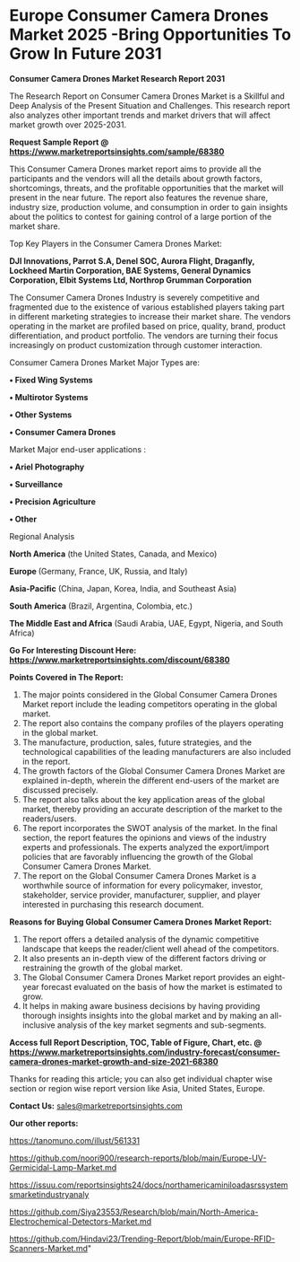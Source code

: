# Europe Consumer Camera Drones Market 2025 -Bring Opportunities To Grow In Future 2031

<strong>Consumer Camera Drones Market Research Report 2031</strong>

The Research Report on Consumer Camera Drones Market is a Skillful and Deep Analysis of the Present Situation and Challenges. This research report also analyzes other important trends and market drivers that will affect market growth over 2025-2031.

<strong>Request Sample Report @ <a href=https://www.marketreportsinsights.com/sample/68380>https://www.marketreportsinsights.com/sample/68380</a></strong>

This Consumer Camera Drones market report aims to provide all the participants and the vendors will all the details about growth factors, shortcomings, threats, and the profitable opportunities that the market will present in the near future. The report also features the revenue share, industry size, production volume, and consumption in order to gain insights about the politics to contest for gaining control of a large portion of the market share.

Top Key Players in the Consumer Camera Drones Market:

<strong>DJI Innovations, Parrot S.A, Denel SOC, Aurora Flight, Draganfly, Lockheed Martin Corporation, BAE Systems, General Dynamics Corporation, Elbit Systems Ltd, Northrop Grumman Corporation</strong>

The Consumer Camera Drones Industry is severely competitive and fragmented due to the existence of various established players taking part in different marketing strategies to increase their market share. The vendors operating in the market are profiled based on price, quality, brand, product differentiation, and product portfolio. The vendors are turning their focus increasingly on product customization through customer interaction.

Consumer Camera Drones Market Major Types are:

<strong>• Fixed Wing Systems

• Multirotor Systems

• Other Systems

• Consumer Camera Drones</strong>

Market Major end-user applications :

<strong>• Ariel Photography

• Surveillance

• Precision Agriculture

• Other</strong>

Regional Analysis

</u><strong><b>North America</b></strong> (the United States, Canada, and Mexico)

<strong><b>Europe </b></strong>(Germany, France, UK, Russia, and Italy)

<strong><b>Asia-Pacific</b></strong> (China, Japan, Korea, India, and Southeast Asia)

<strong><b>South America</b></strong> (Brazil, Argentina, Colombia, etc.)

<strong><b>The Middle East and Africa</b></strong> (Saudi Arabia, UAE, Egypt, Nigeria, and South Africa)

<strong>Go For Interesting Discount Here: <a href=https://www.marketreportsinsights.com/discount/68380>https://www.marketreportsinsights.com/discount/68380</a></strong>

<strong>Points Covered in The Report:</strong>
<ol>
  <li>The major points considered in the Global Consumer Camera Drones Market report include the leading competitors operating in the global market.</li>
  <li>The report also contains the company profiles of the players operating in the global market.</li>
  <li>The manufacture, production, sales, future strategies, and the technological capabilities of the leading manufacturers are also included in the report.</li>
  <li>The growth factors of the Global Consumer Camera Drones Market are explained in-depth, wherein the different end-users of the market are discussed precisely.</li>
  <li>The report also talks about the key application areas of the global market, thereby providing an accurate description of the market to the readers/users.</li>
  <li>The report incorporates the SWOT analysis of the market. In the final section, the report features the opinions and views of the industry experts and professionals. The experts analyzed the export/import policies that are favorably influencing the growth of the Global Consumer Camera Drones Market.</li>
  <li>The report on the Global Consumer Camera Drones Market is a worthwhile source of information for every policymaker, investor, stakeholder, service provider, manufacturer, supplier, and player interested in purchasing this research document.</li>
</ol>
<strong>Reasons for Buying Global Consumer Camera Drones Market Report:</strong>

<ol>
  <li>The report offers a detailed analysis of the dynamic competitive landscape that keeps the reader/client well ahead of the competitors.</li>
  <li>It also presents an in-depth view of the different factors driving or restraining the growth of the global market.</li>
  <li>The Global Consumer Camera Drones Market report provides an eight-year forecast evaluated on the basis of how the market is estimated to grow.</li>
  <li>It helps in making aware business decisions by having providing thorough insights insights into the global market and by making an all-inclusive analysis of the key market segments and sub-segments.</li>
</ol>
<strong>Access full Report Description, TOC, Table of Figure, Chart, etc. @ <a href=https://www.marketreportsinsights.com/industry-forecast/consumer-camera-drones-market-growth-and-size-2021-68380>https://www.marketreportsinsights.com/industry-forecast/consumer-camera-drones-market-growth-and-size-2021-68380</a></strong>


Thanks for reading this article; you can also get individual chapter wise section or region wise report version like Asia, United States, Europe.

<strong>Contact Us:</strong>
sales@marketreportsinsights.com

<strong>Our other reports:</strong>

<a href=https://tanomuno.com/illust/561331>https://tanomuno.com/illust/561331</a>

<a href=https://github.com/noori900/research-reports/blob/main/Europe-UV-Germicidal-Lamp-Market.md>https://github.com/noori900/research-reports/blob/main/Europe-UV-Germicidal-Lamp-Market.md</a>

<a href=https://issuu.com/reportsinsights24/docs/northamericaminiloadasrssystemsmarketindustryanaly>https://issuu.com/reportsinsights24/docs/northamericaminiloadasrssystemsmarketindustryanaly</a>

<a href=https://github.com/Siya23553/Research/blob/main/North-America-Electrochemical-Detectors-Market.md>https://github.com/Siya23553/Research/blob/main/North-America-Electrochemical-Detectors-Market.md</a>

<a href=https://github.com/Hindavi23/Trending-Report/blob/main/Europe-RFID-Scanners-Market.md>https://github.com/Hindavi23/Trending-Report/blob/main/Europe-RFID-Scanners-Market.md</a>"
